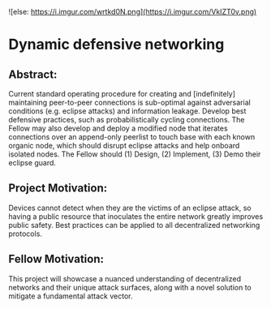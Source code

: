 ![else: https://i.imgur.com/wrtkd0N.png](https://i.imgur.com/VkIZT0v.png)

# Dynamic defensive networking

## Abstract: 
Current standard operating procedure for creating and [indefinitely] maintaining peer-to-peer connections is sub-optimal against adversarial conditions (e.g. eclipse attacks) and information leakage. Develop best defensive practices, such as probabilistically cycling connections. The Fellow may also develop and deploy a modified node that iterates connections over an append-only peerlist to touch base with each known organic node, which should disrupt eclipse attacks and help onboard isolated nodes. The Fellow should (1) Design, (2) Implement, (3) Demo their eclipse guard. 

## Project Motivation: 
Devices cannot detect when they are the victims of an eclipse attack, so having a public resource that inoculates the entire network greatly improves public safety. Best practices can be applied to all decentralized networking protocols.

## Fellow Motivation: 
This project will showcase a nuanced understanding of decentralized networks and their unique attack surfaces, along with a novel solution to mitigate a fundamental attack vector. 
